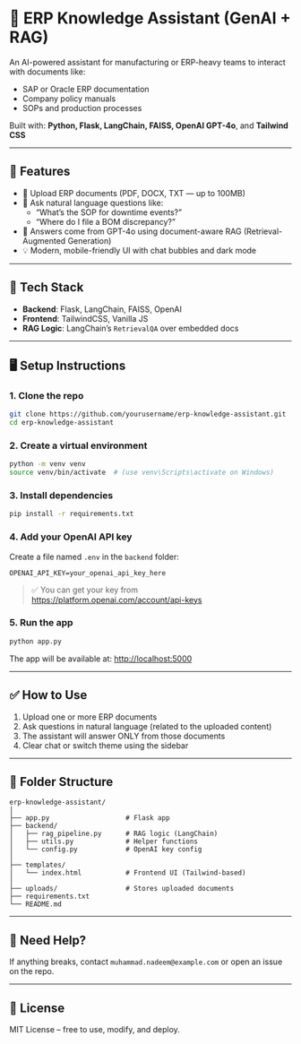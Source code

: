 
# 🧠 ERP Knowledge Assistant (GenAI + RAG)

An AI-powered assistant for manufacturing or ERP-heavy teams to interact with documents like:
- SAP or Oracle ERP documentation
- Company policy manuals
- SOPs and production processes

Built with: **Python, Flask, LangChain, FAISS, OpenAI GPT-4o**, and **Tailwind CSS**

---

## 📸 Features

- 📁 Upload ERP documents (PDF, DOCX, TXT — up to 100MB)
- 💬 Ask natural language questions like:
  - “What’s the SOP for downtime events?”
  - “Where do I file a BOM discrepancy?”
- 🧠 Answers come from GPT-4o using document-aware RAG (Retrieval-Augmented Generation)
- 💡 Modern, mobile-friendly UI with chat bubbles and dark mode

---

## 🔧 Tech Stack

- **Backend**: Flask, LangChain, FAISS, OpenAI
- **Frontend**: TailwindCSS, Vanilla JS
- **RAG Logic**: LangChain’s `RetrievalQA` over embedded docs

---

## 🖥️ Setup Instructions

### 1. Clone the repo

```bash
git clone https://github.com/yourusername/erp-knowledge-assistant.git
cd erp-knowledge-assistant
```

### 2. Create a virtual environment

```bash
python -m venv venv
source venv/bin/activate  # (use venv\Scripts\activate on Windows)
```

### 3. Install dependencies

```bash
pip install -r requirements.txt
```

### 4. Add your OpenAI API key

Create a file named `.env` in the `backend` folder:

```env
OPENAI_API_KEY=your_openai_api_key_here
```

> ✅ You can get your key from https://platform.openai.com/account/api-keys

### 5. Run the app

```bash
python app.py
```

The app will be available at: [http://localhost:5000](http://localhost:5000)

---

## ✅ How to Use

1. Upload one or more ERP documents
2. Ask questions in natural language (related to the uploaded content)
3. The assistant will answer ONLY from those documents
4. Clear chat or switch theme using the sidebar

---

## 📂 Folder Structure

```
erp-knowledge-assistant/
│
├── app.py                   # Flask app
├── backend/
│   ├── rag_pipeline.py      # RAG logic (LangChain)
│   ├── utils.py             # Helper functions
│   └── config.py            # OpenAI key config
│
├── templates/
│   └── index.html           # Frontend UI (Tailwind-based)
│
├── uploads/                 # Stores uploaded documents
├── requirements.txt
└── README.md
```

---

## 🙋 Need Help?

If anything breaks, contact `muhammad.nadeem@example.com` or open an issue on the repo.

---

## 📄 License

MIT License – free to use, modify, and deploy.
